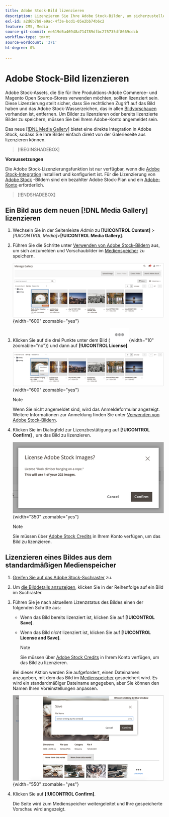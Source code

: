```yaml
---
title: Adobe Stock-Bild lizenzieren
description: Lizenzieren Sie Ihre Adobe Stock-Bilder, um sicherzustellen, dass Sie Zugriff auf das Adobe Stock-Wasserzeichen haben, und um es zu eliminieren.
exl-id: a2d6b7b8-e9ac-4f3e-bcd1-05e2bb74b6c2
feature: CMS, Media
source-git-commit: ee619d6a46948a714789dfbc275735df8669cdcb
workflow-type: tm+mt
source-wordcount: '371'
ht-degree: 0%

---
```


# Adobe Stock-Bild lizenzieren

Adobe Stock-Assets, die Sie für Ihre Produktions-Adobe Commerce- und Magento Open Source-Stores verwenden möchten, sollten lizenziert sein. Diese Lizenzierung stellt sicher, dass Sie rechtlichen Zugriff auf das Bild haben und das Adobe Stock-Wasserzeichen, das in allen [Bildvorschauen][save-preview] vorhanden ist, entfernen. Um Bilder zu lizenzieren oder bereits lizenzierte Bilder zu speichern, müssen Sie bei Ihrem Adobe-Konto angemeldet sein.

Das neue [[!DNL Media Gallery]](media-gallery.md) bietet eine direkte Integration in Adobe Stock, sodass Sie Ihre Bilder einfach direkt von der Galerieseite aus lizenzieren können.

>[!BEGINSHADEBOX]

**Voraussetzungen**

Die Adobe Stock-Lizenzierungsfunktion ist nur verfügbar, wenn die [Adobe Stock-Integration][adobe-stock-integration] installiert und konfiguriert ist. Für die Lizenzierung von [Adobe Stock][adobe-stock] -Bildern sind ein bezahlter Adobe Stock-Plan und ein [Adobe-Konto][adobe-signin] erforderlich.

>[!ENDSHADEBOX]

## Ein Bild aus dem neuen [!DNL Media Gallery] lizenzieren

1. Wechseln Sie in der Seitenleiste _Admin_ zu **[!UICONTROL Content]** > _[!UICONTROL Media]_>**[!UICONTROL Media Gallery]**.

1. Führen Sie die Schritte unter [Verwenden von Adobe Stock-Bildern][using-adobe-stock] aus, um sich anzumelden und Vorschaubilder im [Medienspeicher][media-storage] zu speichern.

   ![ Vorschaubild gespeichert](./assets/adobe-stock-gallery-unlicensed.png){width="600" zoomable="yes"}

1. Klicken Sie auf die drei Punkte unter dem Bild (![Asset-Menüsymbol](./assets/media-gallery-asset-menu-icon.png){width="10" zoomable="no"}) und dann auf **[!UICONTROL License]**.

   ![Adobe Stock-Bildaktionen](./assets/adobe-stock-gallery-image-actions.png){width="600" zoomable="yes"}

   >[!NOTE]
   >
   >Wenn Sie nicht angemeldet sind, wird das Anmeldeformular angezeigt. Weitere Informationen zur Anmeldung finden Sie unter [Verwenden von Adobe Stock-Bildern][using-adobe-stock].

1. Klicken Sie im Dialogfeld zur Lizenzbestätigung auf **[!UICONTROL Confirm]** , um das Bild zu lizenzieren.

   ![Lizenzbestätigung](./assets/adobe-stock-gallery-license-confirm.png){width="350" zoomable="yes"}

   >[!NOTE]
   >
   >Sie müssen über [Adobe Stock Credits][stock-credits] in Ihrem Konto verfügen, um das Bild zu lizenzieren.

## Lizenzieren eines Bildes aus dem standardmäßigen Medienspeicher

1. [Greifen Sie auf das Adobe Stock-Suchraster][access-search] zu.

1. Um [die Bilddetails anzuzeigen][view-details], klicken Sie in der Reihenfolge auf ein Bild im Suchraster.

1. Führen Sie je nach aktuellem Lizenzstatus des Bildes einen der folgenden Schritte aus:

   - Wenn das Bild bereits lizenziert ist, klicken Sie auf **[!UICONTROL Save]**.

   - Wenn das Bild _nicht_ lizenziert ist, klicken Sie auf **[!UICONTROL License and Save]**.

     >[!NOTE]
     >
     >Sie müssen über [Adobe Stock Credits][stock-credits] in Ihrem Konto verfügen, um das Bild zu lizenzieren.

   Bei dieser Aktion werden Sie aufgefordert, einen Dateinamen anzugeben, mit dem das Bild im [Medienspeicher][media-storage] gespeichert wird. Es wird ein standardmäßiger Dateiname angegeben, aber Sie können den Namen Ihren Voreinstellungen anpassen.

   ![Adobe Stock lizenziertes Bild speichern](./assets/adobe-stock-save-licensed.png){width="550" zoomable="yes"}

1. Klicken Sie auf **[!UICONTROL Confirm]**.

   Die Seite wird zum Medienspeicher weitergeleitet und Ihre gespeicherte Vorschau wird angezeigt.

[adobe-stock-integration]: adobe-stock.md
[media-storage]: media-storage.md
[using-adobe-stock]: adobe-stock-manage.md
[save-preview]: adobe-stock-save-preview.md
[access-search]: adobe-stock-manage.md#access-the-adobe-stock-search-grid
[view-details]: adobe-stock-manage.md#view-image-details
[stock-credits]: https://helpx.adobe.com/stock/help/credit-packs.html
[adobe-stock]: https://stock.adobe.com
[adobe-signin]: https://helpx.adobe.com/manage-account/using/access-adobe-id-account.html
